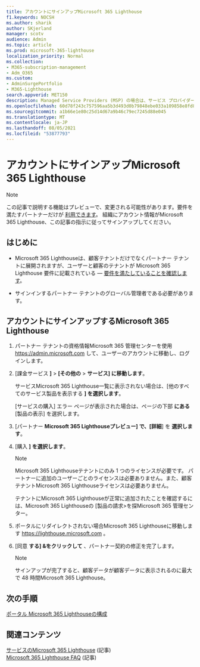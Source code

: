 ```yaml
---
title: アカウントにサインアップMicrosoft 365 Lighthouse
f1.keywords: NOCSH
ms.author: sharik
author: SKjerland
manager: scotv
audience: Admin
ms.topic: article
ms.prod: microsoft-365-lighthouse
localization_priority: Normal
ms.collection:
- M365-subscription-management
- Adm_O365
ms.custom:
- AdminSurgePortfolio
- M365-Lighthouse
search.appverid: MET150
description: Managed Service Providers (MSP) の場合は、サービス プロバイダーにサインアップするMicrosoft 365 Lighthouse。
ms.openlocfilehash: 60d78f243c757596aa5b3d493d0b79848ebe033a109858e8fd8fbd7ae6bf5f9c
ms.sourcegitcommit: a1b66e1e80c25d14d67a9b46c79ec7245d88e045
ms.translationtype: MT
ms.contentlocale: ja-JP
ms.lasthandoff: 08/05/2021
ms.locfileid: "53877793"
---
```

# <a name="sign-up-for-microsoft-365-lighthouse"></a>アカウントにサインアップMicrosoft 365 Lighthouse

> [!NOTE]
> この記事で説明する機能はプレビューで、変更される可能性があります。要件を満たすパートナーだけが [利用できます](m365-lighthouse-requirements.md)。 組織にアカウント情報がMicrosoft 365 Lighthouse、この記事の指示に従ってサインアップしてください。

## <a name="before-you-begin"></a>はじめに

- Microsoft 365 Lighthouseは、顧客テナントだけでなくパートナー テナントに展開されますが、ユーザーと顧客のテナントが Microsoft 365 Lighthouse 要件に記載されている &mdash; [要件を満たしていることを確認します](m365-lighthouse-requirements.md)。

- サインインするパートナー テナントのグローバル管理者である必要があります。

## <a name="steps-to-sign-up-for-microsoft-365-lighthouse"></a>アカウントにサインアップするMicrosoft 365 Lighthouse

1. パートナー テナントの資格情報Microsoft 365 管理センターを使用 <a href="https://go.microsoft.com/fwlink/p/?linkid=2024339" target="_blank">https://admin.microsoft.com</a> して、ユーザーのアカウントに移動し、ログインします。 

1. [課金サービス **]**  >  **[その他の**  >  **サービス] に移動します**。

    サービスMicrosoft 365 Lighthouse一覧に表示されない場合は、[他のすべてのサービス製品を表示する **] を選択します**。

    [サービスの購入] エラー ページが表示された場合は、ページの下部 **にある** [製品の表示] を選択します。

1. [パートナー **Microsoft 365 Lighthouseプレビュー] で、[詳細**] を **選択します**。 

1. [購入 **] を選択します**。

    > [!NOTE]
    > Microsoft 365 Lighthouseテナントにのみ 1 つのライセンスが必要です。 パートナーに追加のユーザーごとのライセンスは必要ありません。また、顧客テナントMicrosoft 365 Lighthouseライセンスは必要ありません。 

    テナントにMicrosoft 365 Lighthouseが正常に追加されたことを確認するには、Microsoft 365 Lighthouseの [製品の請求>を探Microsoft 365 管理センター。 

1. ポータルにリダイレクトされない場合Microsoft 365 Lighthouseに移動します <a href="https://go.microsoft.com/fwlink/p/?linkid=2168110" target="_blank">https://lighthouse.microsoft.com</a> 。

1. [同意 **する] &をクリックして** 、パートナー契約の修正を完了します。

    > [!NOTE]
    > サインアップが完了すると、顧客データが顧客データに表示されるのに最大で 48 時間Microsoft 365 Lighthouse。

## <a name="next-steps"></a>次の手順

[ポータル Microsoft 365 Lighthouseの構成](m365-lighthouse-configure-portal-security.md) 

## <a name="related-content"></a>関連コンテンツ

[サービスのMicrosoft 365 Lighthouse](m365-lighthouse-overview.md) (記事)\
[Microsoft 365 Lighthouse FAQ](m365-lighthouse-faq.yml) (記事)
